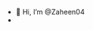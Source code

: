 - 👋 Hi, I’m @Zaheen04
- <!---
Zaheen04/Zaheen04 is a ✨ special ✨ repository because its `README.md` (this file) appears on your GitHub profile.
You can click the Preview link to take a look at your changes.
--->


## About Me

I am a passionate [Full-Stack Web Developer](https://zaheen04.github.io/ dedicated to creating user-friendly and accessible web applications.

## Portfolio

Check out my [portfolio](https://zaheen04.github.io/) to see some of my projects.

## LinkedIn

Connect with me on [LinkedIn](http://www.linkedin.com/in/zaheenkhan/) for professional networking.
Full Stack Web Developer with a results-driven approach. Excel in collaborative team environments, specializing in the development of scalable web applications. Proficient in HTML, CSS, and React.js for frontend, as well as Node.js/Express.js for backend development. Experienced in both solo and collaborative projects, demonstrating adaptability and skill in diverse settings. Enthusiastic about applying 35 weeks of industry training, boasting involvement in 4 major collaborative projects.
<p align="center" >
<img src="http://github-readme-streak-stats.herokuapp.com?user=Zaheen04&theme=dark&hide_border=true&date_format=j%20M%5B%20Y%5D&fire=DD2727"  />
</p>
 
<p>
<a href="https://github.com/Zaheen04"><span>
<img align="left" src="https://github-readme-stats.vercel.app/api/top-langs?username=Zaheen04&show_icons=true&locale=en&layout=compact&theme=chartreuse-dark" alt="ovi"/>
<img align="right" src="https://github-readme-stats.vercel.app/api?username=Zaheen04&show_icons=true&locale=en&theme=chartreuse-dark" alt="ovi" width="400px"/>
</span></a> </p>

<br/><br/><br/><br/><br/><br/><br/><br/><br/>
<hr clear="both">
 <br/>
<p align="center">
<a href="https://github.com/Zaheen04"><span>
<img align="center" src="https://github-profile-summary-cards.vercel.app/api/cards/profile-details?username=Zaheen04&theme=dracula" />
</span></a> </p>
 <br/>
